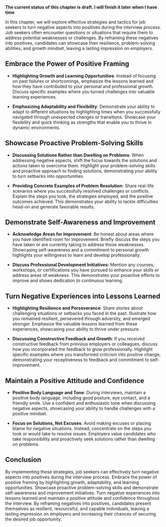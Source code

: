 **The current status of this chapter is draft. I will finish it later when I have time**

In this chapter, we will explore effective strategies and tactics for job seekers to turn negative aspects into positives during the interview process. Job seekers often encounter questions or situations that require them to address potential weaknesses or challenges. By reframing these negatives into positives, candidates can showcase their resilience, problem-solving abilities, and growth mindset, leaving a lasting impression on employers.

Embrace the Power of Positive Framing
-------------------------------------

* **Highlighting Growth and Learning Opportunities**: Instead of focusing on past failures or shortcomings, emphasize the lessons learned and how they have contributed to your personal and professional growth. Discuss specific examples where you turned challenges into valuable learning experiences.

* **Emphasizing Adaptability and Flexibility**: Demonstrate your ability to adapt to different situations by highlighting times when you successfully navigated through unexpected changes or transitions. Showcase your flexibility and quick thinking as strengths that enable you to thrive in dynamic environments.

Showcase Proactive Problem-Solving Skills
-----------------------------------------

* **Discussing Solutions Rather than Dwelling on Problems**: When addressing negative aspects, shift the focus towards the solutions and actions taken to overcome them. Highlight your problem-solving skills and proactive approach to finding solutions, demonstrating your ability to turn setbacks into opportunities.

* **Providing Concrete Examples of Problem Resolution**: Share real-life scenarios where you successfully resolved challenges or conflicts. Explain the steps you took, the strategies employed, and the positive outcomes achieved. This demonstrates your ability to tackle difficulties head-on and generate favorable results.

Demonstrate Self-Awareness and Improvement
------------------------------------------

* **Acknowledge Areas for Improvement**: Be honest about areas where you have identified room for improvement. Briefly discuss the steps you have taken or are currently taking to address those weaknesses. Showcasing self-awareness and a commitment to personal growth highlights your willingness to learn and develop professionally.

* **Discuss Professional Development Initiatives**: Mention any courses, workshops, or certifications you have pursued to enhance your skills or address areas of weakness. This demonstrates your proactive efforts to improve and shows dedication to continuous learning.

Turn Negative Experiences into Lessons Learned
----------------------------------------------

* **Highlighting Resilience and Perseverance**: Share stories about challenging situations or setbacks you faced in the past. Illustrate how you remained resilient, persevered through adversity, and emerged stronger. Emphasize the valuable lessons learned from these experiences, showcasing your ability to thrive under pressure.

* **Discussing Constructive Feedback and Growth**: If you received constructive feedback from previous employers or colleagues, discuss how you incorporated the feedback to grow professionally. Highlight specific examples where you transformed criticism into positive change, demonstrating your receptiveness to feedback and commitment to self-improvement.

Maintain a Positive Attitude and Confidence
-------------------------------------------

* **Positive Body Language and Tone**: During interviews, maintain a positive body language, including good posture, eye contact, and a friendly smile. Use a confident and enthusiastic tone when discussing negative aspects, showcasing your ability to handle challenges with a positive mindset.

* **Focus on Solutions, Not Excuses**: Avoid making excuses or placing blame for negative situations. Instead, concentrate on the steps you took or would take to resolve issues. Employers value candidates who take responsibility and proactively seek solutions rather than dwelling on problems.

Conclusion
----------

By implementing these strategies, job seekers can effectively turn negative aspects into positives during the interview process. Embrace the power of positive framing by highlighting growth, adaptability, and learning opportunities. Showcase proactive problem-solving skills and demonstrate self-awareness and improvement initiatives. Turn negative experiences into lessons learned and maintain a positive attitude and confidence throughout the interview. By reframing negatives into positives, candidates present themselves as resilient, resourceful, and capable individuals, leaving a lasting impression on employers and increasing their chances of securing the desired job opportunity.
